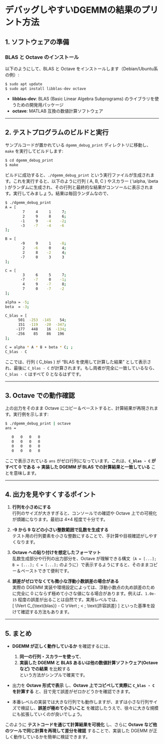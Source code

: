 # デバッグしやすいDGEMMの結果のプリント方法

## 1. ソフトウェアの準備

### BLAS と Octave のインストール

以下のようにして、BLAS と Octave をインストールします（Debian/Ubuntu系の例）:

```bash
$ sudo apt update
$ sudo apt install libblas-dev octave
```

- **libblas-dev**: BLAS (Basic Linear Algebra Subprograms) のライブラリを使うための開発用パッケージ  
- **octave**: MATLAB 互換の数値計算ソフトウェア  

---

## 2. テストプログラムのビルドと実行

サンプルコードが置かれている `dgemm_debug_print` ディレクトリに移動し、`make` を実行してビルドします:

```bash
$ cd dgemm_debug_print
$ make
```

ビルドに成功すると、`./dgemm_debug_print` という実行ファイルが生成されます。これを実行すると、以下のように行列 \( A, B, C \) やスカラー \( \alpha, \beta \) がランダムに生成され、その行列と最終的な結果がコンソールに表示されます。実行してみましょう。結果は毎回ランダムなので、

```bash
$ ./dgemm_debug_print
A = [
        7     4     1     7;
        2     9     8     6;
       -1     9    -4    -2;
       -3    -7    -4    -6
];

B = [
       -9     9     1    -8;
        2    -6     0     4;
        2     8    -2     4;
       -7     0     3     3
];

C = [
        3     6     5     7;
       -7    -7     0    -1;
        4     9    -7     8;
        7     0    -7    -2
];

alpha = -5;
beta  = -3;

C_blas = [
      501  -253  -145    54;
      151  -119   -20  -347;
     -177   448    16  -134;
     -256    85    86   196
];

C = alpha * A * B + beta * C; ;
C_blas - C
```

ここでは、行列 \( C_blas \) が “BLAS を使用して計算した結果” として表示され、最後に `C_blas - C` が計算されます。もし両者が完全に一致しているなら、`C_blas - C` はすべて 0 となるはずです。

---

## 3. Octave での動作確認

上の出力をそのまま Octave にコピー＆ペーストすると、計算結果が再現されます。実行例を示します:

```bash
$ ./dgemm_debug_print | octave
ans =

   0   0   0   0
   0   0   0   0
   0   0   0   0
   0   0   0   0
```

ここで表示されている `ans` がゼロ行列になっています。これは、**`C_blas - C` がすべて 0 である → 実装した DGEMM が BLAS での計算結果と一致している** ことを意味します。

---

## 4. 出力を見やすくするポイント

1. **行列を小さめにする**  
   行列のサイズが大きすぎると、コンソールでの確認や Octave 上での可視化が煩雑になります。最初は 4×4 程度で十分です。  

2. **-9 から 9 などの小さい整数範囲で乱数を生成する**  
   テスト用の行列要素を小さな整数にすることで、手計算や目視確認がしやすくなります。  

3. **Octave への貼り付けを想定したフォーマット**  
   乱数生成部分や行列の出力部分を、Octave が理解できる構文（`A = [...]; B = [...]; C = [...];` のように）で表示するようにすると、そのままコピー＆ペーストできて便利です。  

4. **誤差がゼロでなくても微小な浮動小数誤差の場合がある**  
   実際の DGEMM 実装や環境設定によっては、浮動小数点の丸め誤差のために完全に 0 にならず極めて小さな値になる場合があります。例えば、`1.0e-15` 程度の誤差が出ることは自然です。実用レベルでは、  
   \[
     \lVert C_{\text{blas}} - C \rVert \; < \; \text{許容誤差}
   \]
   といった基準を設けて確認する方法もあります。

---

## 5. まとめ

- **DGEMM が正しく動作しているか** を確認するには、
  1. **同一の行列・スカラーを使って**、
  2. **実装した DGEMM と BLAS あるいは他の数値計算ソフトウェア(Octave など) での結果** を比較する  
  という方法がシンプルで確実です。  

- 出力を **Octave 形式で表示** し、**Octave 上でコピペして実際に `C_blas - C` を計算する** と、目で見て誤差がゼロかどうかを確認できます。  

- 本番レベルの実装では大きな行列でも動作しますが、まずは小さな行列サイズで検証し、**誤差が極めて小さいこと** を確認したうえで、徐々に大きな規模にも拡張していくのが良いでしょう。  

このように **テストコードを通じて計算結果を可視化** し、さらに **Octave など他のツールで同じ計算を再現して差分を確認** することで、実装した DGEMM が正しく動作しているかを簡単に検証できます。
